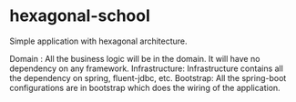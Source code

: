 # hexagonal-school
Simple application with hexagonal architecture. 

Domain :  All the business logic will be in the domain. It will have no dependency on any framework.
Infrastructure: Infrastructure contains all the dependency on spring, fluent-jdbc, etc.
Bootstrap: All the spring-boot configurations are in bootstrap which does the wiring of the application.
